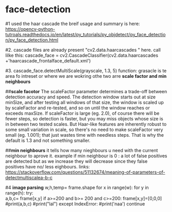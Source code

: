 # face-detection

#1 used the haar cascade the breif usage and summary is here: https://opencv-python-tutroals.readthedocs.io/en/latest/py_tutorials/py_objdetect/py_face_detection/py_face_detection.html


#2. cascade files are already present "cv2.data.haarcascades " here.
   call lilke this: cascade_face = cv2.CascadeClassifier(cv2.data.haarcascades +'haarcascade_frontalface_default.xml') 
   
#3. cascade_face.detectMultiScale(grayscale, 1.3, 5) function:
   grasacle is te area fo intreset or where we are wokring
   othe two arre **scale factor and min neighbours**
    
   ##**scale facotor**
      The scaleFactor parameter determines a trade-off between detection accuracy and speed. The detection window starts out at size minSize, and after testing all windows of that size, the window is scaled up by scaleFactor and re-tested, and so on until the window reaches or exceeds maxSize. If scaleFactor is large (eg. 2.0), of course there will be fewer steps, so detection is faster, but you may miss objects whose size is in between two tested scales. But Haar-like features are inherently robust to some small variation in scale, so there's no need to make scaleFactor very small (eg. 1.001); that just wastes time with needless steps. That is why the default is 1.3 and not something smaller.
      
   ##**min neighbours**
     it tells how many nieghbours u need with the current neighbour to aprove it. example if min neighbour is 0 : a lot of false positives are detected but as we increase they will decrease since they false positives have no/ less eighbours.
    links: https://stackoverflow.com/questions/51132674/meaning-of-parameters-of-detectmultiscalea-b-c
    
#4 **image parsing**
w,h,temp= frame.shape
for x in range(w):
    for y in range(h):
      try:  
        a,b,c= frame[x,y]
        if a>=200 and b>= 200 and c>=200:
            frame[x,y]=[0,0,0]
        #print(a,b,c)
        #print("lal")
      except IndexError:
        #print('naa')
        continue
